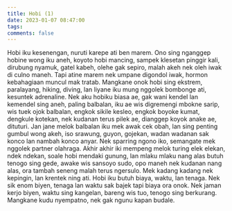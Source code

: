 ```yaml
---
title: Hobi (1)
date: 2023-01-07 08:47:00
tags:
comments: false
---
```

Hobi iku kesenengan, nuruti karepe ati ben marem. Ono sing nganggep hobine wong iku aneh, koyoto hobi mancing, sampek klesetan pinggir kali, dirubung nyamuk, gatel kabeh, olehe gak sepiro, malah akeh nek oleh iwak di culno maneh. Tapi atine marem nek umpane digondol iwak, hormon kebahagiaan muncul mak tratab. 
Mangkane onok hobi sing ekstrem, paralayang, hiking, diving, lan liyane iku mung nggolek bombonge ati, kesuntek adrenaline. 
Nek aku hobiku biasa ae, gak wani kendel lan kemendel sing aneh, paling balbalan, iku ae wis digremengi mbokne sarip, wis tuek ojok balbalan, engkok sikile kesleo, engkok boyoke kumat, dengkule kotekan, nek kudanan terus pilek ae, dianggep koyok anake ae, dituturi. 
Jan jane melok balbalan iku mek awak cek obah, lan sing penting gumbul wong akeh, iso srawung, guyon, gojekan, wadan wadanan sak konco lan nambah konco anyar. Nek sparring ngono iko, semangate mek nggolek partner olahraga. 
Akhir akhir iki mempeng melok turing elek elekan, ndek ndekan, soale hobi mendaki gunung, lan mlaku mlaku nang alas butuh tenogo sing gede, awake wis sansoyo sudo, opo maneh nek kudanan nang alas, ora tambah seneng malah terus ngersulo. Mek kadang kadang nek kepingin, lan krentek ning ati. 
Hobi iku butuh biaya, waktu, lan tenaga. Nek sik enom biyen, tenaga lan waktu sak bajek tapi biaya ora onok. Nek jaman kerjo biyen, waktu sing kangelan, bareng wis tuo, tenogo sing berkurang. Mangkane kudu nyempatno, nek gak ngunu kapan budale.